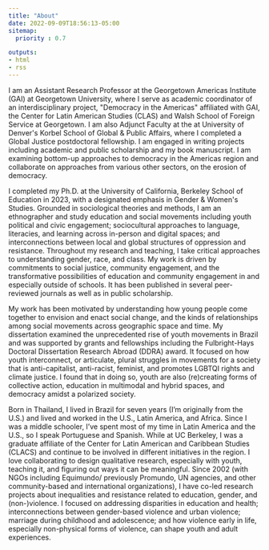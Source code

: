 ```yaml
---
title: "About"
date: 2022-09-09T18:56:13-05:00
sitemap:
  priority : 0.7

outputs:
- html
- rss
---
```


I am an Assistant Research Professor at the Georgetown Americas Institute (GAI) at Georgetown University, where I serve as academic coordinator of an interdisciplinary project, "Democracy in the Americas" affiliated with GAI, the Center for Latin American Studies (CLAS) and Walsh School of Foreign Service at Georgetown. I am also Adjunct Faculty at the at University of Denver's Korbel School of Global & Public Affairs, where I completed a Global Justice postdoctoral fellowship. I am engaged in writing projects including academic and public scholarship and my book manuscript. I am examining bottom-up approaches to democracy in the Americas region and collaborate on approaches from various other sectors, on the erosion of democracy. 

I completed my Ph.D. at the University of California, Berkeley School of Education in 2023, with a designated emphasis in Gender & Women's Studies. Grounded in sociological theories and methods, I am an ethnographer and study education and social movements including youth political and civic engagement; sociocultural approaches to language, literacies, and learning across in-person and digital spaces; and interconnections between local and global structures of oppression and resistance. Throughout my research and teaching, I take critical approaches to understanding gender, race, and class. My work is driven by commitments to social justice, community engagement, and the transformative possibilities of education and community engagement in and especially outside of schools. It has been published in several peer-reviewed journals as well as in public scholarship. 

My work has been motivated by understanding how young people come together to envision and enact social change, and the kinds of relationships among social movements across geographic space and time. My dissertation examined the unprecedented rise of youth movements in Brazil and was supported by grants and fellowships including the Fulbright-Hays Doctoral Dissertation Research Abroad (DDRA) award. It focused on how youth interconnect, or articulate, plural struggles in movements for a society that is anti-capitalist, anti-racist, feminist, and promotes LGBTQI rights and climate justice. I found that in doing so, youth are also (re)creating forms of collective action, education in multimodal and hybrid spaces, and democracy amidst a polarized society.

Born in Thailand, I lived in Brazil for seven years (I’m originally from the U.S.) and lived and worked in the U.S., Latin America, and Africa. Since I was a middle schooler, I’ve spent most of my time in Latin America and the U.S., so I speak Portuguese and Spanish. While at UC Berkeley, I was a graduate affiliate of the Center for Latin American and Caribbean Studies (CLACS) and continue to be involved in different initiatives in the region. I love collaborating to design qualitative research, especially with youth, teaching it, and figuring out ways it can be meaningful. Since 2002 (with NGOs including Equimundo/ previously Promundo, UN agencies, and other community-based and international organizations), I have co-led research projects about inequalities and resistance related to education, gender, and (non-)violence. I focused on addressing disparities in education and health; interconnections between gender-based violence and urban violence; marriage during childhood and adolescence; and how violence early in life, especially non-physical forms of violence, can shape youth and adult experiences. 





